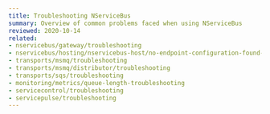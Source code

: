 ```yaml
---
title: Troubleshooting NServiceBus
summary: Overview of common problems faced when using NServiceBus
reviewed: 2020-10-14
related:
- nservicebus/gateway/troubleshooting
- nservicebus/hosting/nservicebus-host/no-endpoint-configuration-found-in-scanned-assemblies-exception
- transports/msmq/troubleshooting
- transports/msmq/distributor/troubleshooting
- transports/sqs/troubleshooting
- monitoring/metrics/queue-length-troubleshooting
- servicecontrol/troubleshooting
- servicepulse/troubleshooting
---
```

